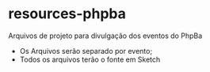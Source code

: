 # resources-phpba
Arquivos de projeto para divulgação dos eventos do PhpBa

* Os Arquivos serão separado por evento;
* Todos os arquivos terão o fonte em Sketch
